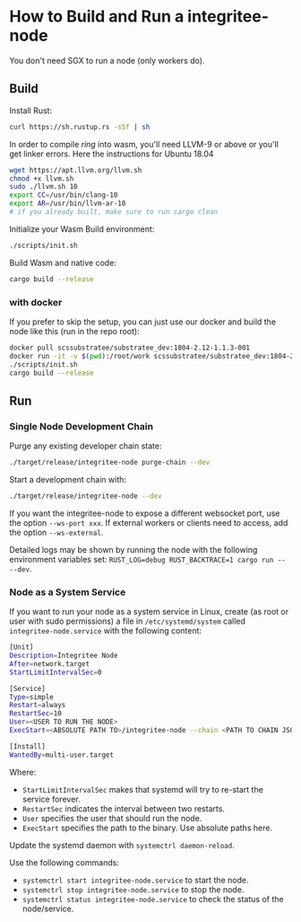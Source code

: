 # How to Build and Run a integritee-node

You don't need SGX to run a node (only workers do).

## Build

Install Rust:
```bash
curl https://sh.rustup.rs -sSf | sh
```

In order to compile *ring* into wasm, you'll need LLVM-9 or above or you'll get linker errors. Here the instructions for Ubuntu 18.04

```bash
wget https://apt.llvm.org/llvm.sh
chmod +x llvm.sh
sudo ./llvm.sh 10
export CC=/usr/bin/clang-10
export AR=/usr/bin/llvm-ar-10
# if you already built, make sure to run cargo clean
```

Initialize your Wasm Build environment:
```bash
./scripts/init.sh
```

Build Wasm and native code:
```bash
cargo build --release
```

### with docker

If you prefer to skip the setup, you can just use our docker and build the node like this (run in the repo root):

```bash
docker pull scssubstratee/substratee_dev:1804-2.12-1.1.3-001
docker run -it -v $(pwd):/root/work scssubstratee/substratee_dev:1804-2.12-1.1.3-001 /bin/bash
./scripts/init.sh
cargo build --release
```

## Run

### Single Node Development Chain

Purge any existing developer chain state:

```bash
./target/release/integritee-node purge-chain --dev
```

Start a development chain with:

```bash
./target/release/integritee-node --dev
```

If you want the integritee-node to expose a different websocket port, use the option `--ws-port xxx`. If external workers or clients need to access, add the option `--ws-external`.

Detailed logs may be shown by running the node with the following environment variables set: `RUST_LOG=debug RUST_BACKTRACE=1 cargo run -- --dev`.

### Node as a System Service
If you want to run your node as a system service in Linux, create (as root or user with sudo permissions) a file in `/etc/systemd/system` called `integritee-node.service` with the following content:
```bash
[Unit]
Description=Integritee Node
After=network.target
StartLimitIntervalSec=0

[Service]
Type=simple
Restart=always
RestartSec=10
User=<USER TO RUN THE NODE>
ExecStart=<ABSOLUTE PATH TO>/integritee-node --chain <PATH TO CHAIN JSON> --name <NAME OF THE NODE>

[Install]
WantedBy=multi-user.target
```
Where:
* `StartLimitIntervalSec` makes that systemd will try to re-start the service forever.
* `RestartSec` indicates the interval between two restarts.
* `User` specifies the user that should run the node.
* `ExecStart` specifies the path to the binary. Use absolute paths here.

Update the systemd daemon with `systemctrl daemon-reload`.

Use the following commands:
* `systemctrl start integritee-node.service` to start the node.
* `systemctrl stop integritee-node.service` to stop the node.
* `systemctrl status integritee-node.service` to check the status of the node/service.
